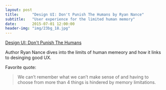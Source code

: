 ```yaml
---
layout: post
title:      "Design UI: Don't Punish The Humans by Ryan Nance"
subtitle:   "User experience for the limited human memory"
date:       2015-07-01 12:00:00
header-img: "img/23bg_18.jpg"
---
```


<a href="https://medium.com/the-user-s-experience/design-ui-don-t-punish-the-humans-53807f955517">Design UI: Don't Punish The Humans</a>

<p>Author Ryan Nance dives into the limits of human memeory and how it links to desinging good UX.</p>

<p>Favorite quote:</p>
<blockquote>We can’t remember what we can’t make sense of and having to choose from more than 4 things is hindered by memory limitations.
</blockquote>
